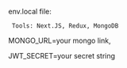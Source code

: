 env.local file: 

```
 Tools: Next.JS, Redux, MongoDB
```

MONGO_URL=your mongo link,


JWT_SECRET=your secret string